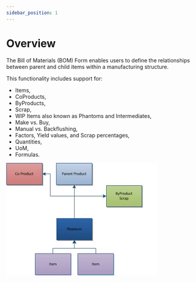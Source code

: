 ```yaml
---
sidebar_position: 1
---
```


# Overview

The Bill of Materials (BOM) Form enables users to define the relationships between parent and child items within a manufacturing structure.

This functionality includes support for:

- Items,
- CoProducts,
- ByProducts,
- Scrap,
- WIP Items also known as Phantoms and Intermediates,
- Make vs. Buy,
- Manual vs. Backflushing,
- Factors, Yield values, and Scrap percentages,
- Quantities,
- UoM,
- Formulas.

![Chart](./media/overview/bill-of-materials-chart.webp)
